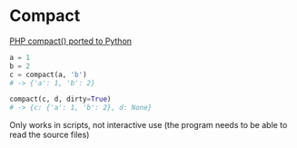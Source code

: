 # Compact

[PHP compact() ported to Python](https://www.php.net/manual/en/function.compact.php)

```python
a = 1
b = 2
c = compact(a, 'b')
# -> {'a': 1, 'b': 2}

compact(c, d, dirty=True)
# -> {c: {'a': 1, 'b': 2}, d: None}
```

Only works in scripts, not interactive use 
(the program needs to be able to read the source files)